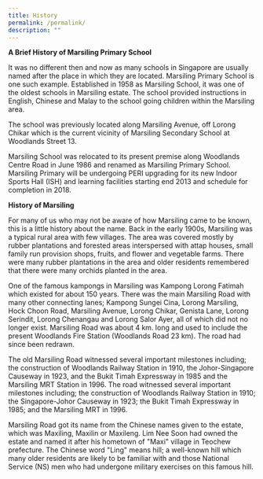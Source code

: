 ```yaml
---
title: History
permalink: /permalink/
description: ""
---
```


**A Brief History of Marsiling Primary School**

It was no different then and now as many schools in Singapore are usually named after the place in which they are located. Marsiling Primary School is one such example. Established in 1958 as Marsiling School, it was one of the oldest schools in Marsiling estate. The school provided instructions in English, Chinese and Malay to the school going children within the Marsiling area.

The school was previously located along Marsiling Avenue, off Lorong Chikar which is the current vicinity of Marsiling Secondary School at Woodlands Street 13.

Marsiling School was relocated to its present premise along Woodlands Centre Road in June 1986 and renamed as Marsiling Primary School. Marsiling Primary will be undergoing PERI upgrading for its new Indoor Sports Hall (ISH) and learning facilities starting end 2013 and schedule for completion in 2018.

**History of Marsiling**

For many of us who may not be aware of how Marsiling came to be known, this is a little history about the name. Back in the early 1900s, Marsiling was a typical rural area with few villages. The area was covered mostly by rubber plantations and forested areas interspersed with attap houses, small family run provision shops, fruits, and flower and vegetable farms. There were many rubber plantations in the area and older residents remembered that there were many orchids planted in the area.

One of the famous kampongs in Marsiling was Kampong Lorong Fatimah which existed for about 150 years. There was the main Marsiling Road with many other connecting lanes; Kampong Sungei Cina, Lorong Marsiling, Hock Choon Road, Marsiling Avenue, Lorong Chikar, Genista Lane, Lorong Serindit, Lorong Chenangau and Lorong Salor Ayer, all of which did not no longer exist. Marsiling Road was about 4 km. long and used to include the present Woodlands Fire Station (Woodlands Road 23 km). The road had since been redrawn.

The old Marsiling Road witnessed several important milestones including; the construction of Woodlands Railway Station in 1910, the Johor-Singapore Causeway in 1923, and the Bukit Timah Expressway in 1985 and the Marsiling MRT Station in 1996. The road witnessed several important milestones including; the construction of Woodlands Railway Station in 1910; the Singapore-Johor Causeway in 1923; the Bukit Timah Expressway in 1985; and the Marsiling MRT in 1996.

Marsiling Road got its name from the Chinese names given to the estate, which was Maxiling, Maxilin or Maxileng. Lim Nee Soon had owned the estate and named it after his hometown of "Maxi" village in Teochew prefecture. The Chinese word "Ling" means hill; a well-known hill which many older residents are likely to be familiar with and those National Service (NS) men who had undergone military exercises on this famous hill.
